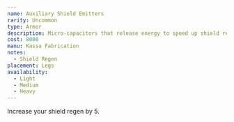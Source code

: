```yaml
---
name: Auxiliary Shield Emitters
rarity: Uncommon
type: Armor
description: Micro-capacitors that release energy to speed up shield regeneration.
cost: 8000
manu: Kassa Fabrication
notes:
  - Shield Regen
placement: Legs
availability:
  - Light
  - Medium
  - Heavy
---
```

Increase your shield regen by 5.
